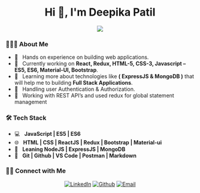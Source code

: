<h1 align="center">Hi 👋, I'm Deepika Patil</h1>

<p align="center">
    <img src="https://readme-typing-svg.herokuapp.com?color=5a0fe1&width=380&height=45&lines=Nice+To+Meet+You+...&center=true">
</p>

### 👨🏻‍💻 About Me
- 🌱 &nbsp; Hands on experience on building web applications. 
- 🔭 &nbsp; Currently working on **React, Redux, HTML-5, CSS-3, Javascript – ES5, ES6, Material-UI, Bootstrap**.
- 🌱 &nbsp; Learning more about technologies like **( ExpressJS & MongoDB )** that will help me to building **Full Stack Applications**.
- 🤔 &nbsp; Handling user Authentication  & Authorization. 
- 🌱 &nbsp; Working with REST API’s and used redux for global statement management 

### <h3>🛠 Tech Stack</h3>
- 💻 &nbsp; **JavaScript | ES5 | ES6**
- 🌐 &nbsp; **HTML | CSS | ReactJS | Redux | Bootstrap | Material-ui** 
- 🔭 &nbsp; **Leaning NodeJS | ExpressJS | MongoDB**
- 🔧 &nbsp; **Git | Github | VS Code | Postman | Markdown**


### <h3> 🤝🏻 Connect with Me </h3>
<p align="center">
<a href=https://www.linkedin.com/in/deepika-patil-871988192/"><img alt="LinkedIn" src="https://img.shields.io/badge/LinkedIn-%20Deepika%20Patil-blue?style=flat&logo=linkedin"></a>
<a href="https://github.com/deepika-eng"><img alt="Github" src="https://img.shields.io/badge/GitHub-Deepika Patil-blue?style=flat&logo=github"></a>
<a href="mailto:deepika.patil168@gmail.com"><img alt="Email" src="https://img.shields.io/badge/Email-deepika.patil168%40gmail.com-blue?style=flat&logo=gmail"></a>
</p>

<!---
aurobindobhuyan/aurobindobhuyan is a ✨ special ✨ repository because its `README.md` (this file) appears on your GitHub profile.
You can click the Preview link to take a look at your changes.
--->
